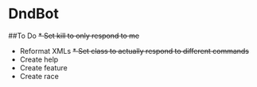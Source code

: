 # DndBot

##To Do
~~* Set kill to only respond to me~~
* Reformat XMLs
~~* Set class to actually respond to different commands~~
* Create help
* Create feature
* Create race